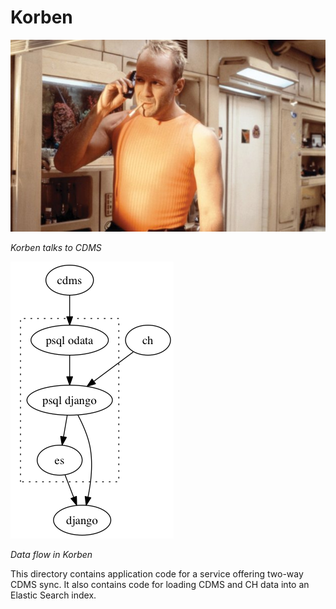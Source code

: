 # Korben
![Korben](docs/assets/korben-dallas.jpg)

_Korben talks to CDMS_

![Data flow](docs/assets/korben-data-flow.png)

_Data flow in Korben_

This directory contains application code for a service offering two-way CDMS
sync. It also contains code for loading CDMS and CH data into an Elastic Search
index.
